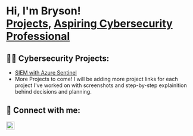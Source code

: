 <h1>Hi, I'm Bryson!<br/><a href="https://github.com/RIWORZA">Projects</a>, <a href="https://www.linkedin.com/in/bryson-garcia-0478b114b/">Aspiring Cybersecurity Professional</a></h1>

<h2>👨‍💻 Cybersecurity Projects:</h2>

- [SIEM with Azure Sentinel](https://github.com/RIWORZA/AzureSentinelSIEM)<br/>
- More Projects to come!
  I will be adding more project links for each project I've worked on with screenshots and step-by-step explainition behind decisions and planning.

<h2> 🤳 Connect with me:</h2>

[<img align="left" alt="BrysonGarcia | LinkedIn" width="22px" src="https://cdn.jsdelivr.net/npm/simple-icons@v3/icons/linkedin.svg" />][linkedin]


[linkedin]: https://www.linkedin.com/in/bryson-garcia-0478b114b/

<!--
**joshmadakor1/joshmadakor1** is a ✨ _special_ ✨ repository because its `README.md` (this file) appears on your GitHub profile.

Here are some ideas to get you started:

- 🔭 I’m currently working on ...
- 🌱 I’m currently learning ...
- 👯 I’m looking to collaborate on ...
- 🤔 I’m looking for help with ...
- 💬 Ask me about ...
- 📫 How to reach me: ...
- 😄 Pronouns: ...
- ⚡ Fun fact: ...
-->
